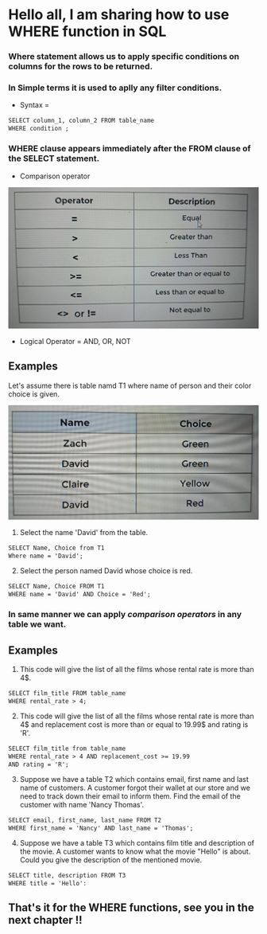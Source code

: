 # Hello all, I am sharing how to use WHERE function in SQL  

### Where statement allows us to apply specific conditions on columns for the rows to be returned.  
### In Simple terms it is used to aplly any filter conditions.  

* Syntax =  
```
SELECT column_1, column_2 FROM table_name  
WHERE condition ;
```
### WHERE clause appears immediately after the FROM clause of the SELECT statement.  

+ Comparison operator  

![Comparison Operator Table](./Comparison%20operator.jpg)  

+ Logical Operator = AND, OR, NOT  

## Examples  
Let's assume there is table namd T1 where name of person and their color choice is given.  

![Name](Name%20Table.jpg)  

1. Select the name 'David' from the table.
```
SELECT Name, Choice from T1
Where name = 'David';
```

2. Select the person named David whose choice is red.
```
SELECT Name, Choice FROM T1
WHERE name = 'David' AND Choice = 'Red';
```  

### In same manner we can apply *comparison operators* in any table we want.  

## Examples  
1. This code will give the list of all the films whose rental rate is more than 4$. 
```
SELECT film_title FROM table_name
WHERE rental_rate > 4;
```  

2. This code will give the list of all the films whose rental rate is more than 4$ and replacement cost is more than or equal to 19.99$ and rating is 'R'. 
```
SELECT film_title from table_name
WHERE rental_rate > 4 AND replacement_cost >= 19.99
AND rating = 'R';
```  

3. Suppose we have a table T2 which contains email, first name and last name of customers. A customer forgot their wallet at our store and we need to track down their email to inform them. Find the email of the customer with name 'Nancy Thomas'.  
```
SELECT email, first_name, last_name FROM T2
WHERE first_name = 'Nancy' AND last_name = 'Thomas';
```  

4. Suppose we have a table T3 which contains film title and description of the movie. A customer wants to know what the movie "Hello" is about. Could you give the description of the mentioned movie.
```
SELECT title, description FROM T3
WHERE title = 'Hello':
```  
## That's it for the WHERE functions, see you in the next chapter !!

            


